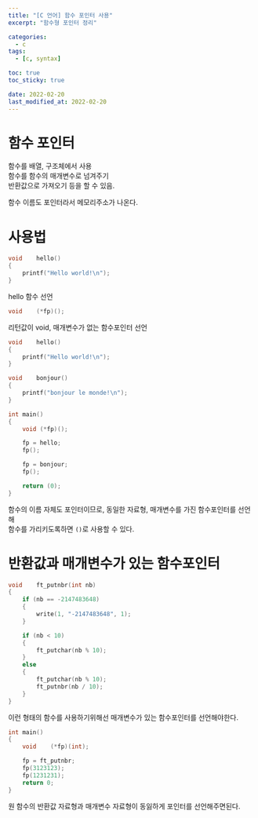 ```yaml
---
title: "[C 언어] 함수 포인터 사용"
excerpt: "함수형 포인터 정리"

categories:
  - c
tags:
  - [c, syntax]

toc: true
toc_sticky: true

date: 2022-02-20
last_modified_at: 2022-02-20
---
```


# 함수 포인터

함수를 배열, 구조체에서 사용  
함수를 함수의 매개변수로 넘겨주기  
반환값으로 가져오기 등을 할 수 있음.

함수 이름도 포인터라서 메모리주소가 나온다.

# 사용법

```c++
void    hello()
{
    printf("Hello world!\n");
}
```

hello 함수 선언

```c++
void    (*fp)();
```

리턴값이 void, 매개변수가 없는 함수포인터 선언

```c++
void    hello()
{
    printf("Hello world!\n");
}

void    bonjour()
{
    printf("bonjour le monde!\n");
}

int main()
{
    void (*fp)();

    fp = hello;
    fp();

    fp = bonjour;
    fp();

    return (0);
}
```

함수의 이름 자체도 포인터이므로, 동일한 자료형, 매개변수를 가진 함수포인터를 선언해  
함수를 가리키도록하면 `()`로 사용할 수 있다.

# 반환값과 매개변수가 있는 함수포인터

```c++
void    ft_putnbr(int nb)
{
    if (nb == -2147483648)
    {
        write(1, "-2147483648", 1);
    }

    if (nb < 10)
    {
        ft_putchar(nb % 10);
    }
    else
    {
        ft_putchar(nb % 10);
        ft_putnbr(nb / 10);
    }
}
```

이런 형태의 함수를 사용하기위해선 매개변수가 있는 함수포인터를 선언해야한다.

```c++
int main()
{
    void    (*fp)(int);

    fp = ft_putnbr;
    fp(3123123);
    fp(1231231);
    return 0;
}
```

원 함수의 반환값 자료형과 매개변수 자료형이 동잃하게 포인터를 선언해주면된다.

